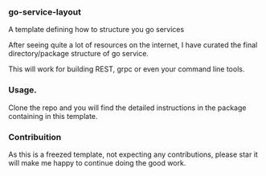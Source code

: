 ### go-service-layout

A template defining how to structure you go services


After seeing quite a lot of resources on the internet, I have curated the final directory/package structure of go service.

This will work for building REST, grpc or even your command line tools.

### Usage.

Clone the repo and you will find the detailed instructions in the package containing in this template.

### Contribuition

As this is a freezed template, not expecting any contributions, please star it will make me happy to continue doing the good work.


